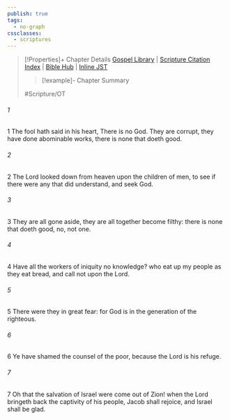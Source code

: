 ```yaml
---
publish: true
tags:
  - no-graph
cssclasses:
  - scriptures
---
```

>[!Properties]+ Chapter Details
>[Gospel Library](https://churchofjesuschrist.org/study/scriptures/ot/ps/14?lang=eng)    |    [Scripture Citation Index](https://scriptures.byu.edu/#0770e::c0770e)    |    [Bible Hub](https://biblehub.com/psalms/14.htm)    |    [Inline JST](https://scripturetoolbox.com/html/ic/Psalms/14.html)
>>[!example]- Chapter Summary
>> 
> 
>
>#Scripture/OT
###### 1
1 The fool hath said in his heart, There is no God. They are corrupt, they have done abominable works, there is none that doeth good.
###### 2
2 The Lord looked down from heaven upon the children of men, to see if there were any that did understand, and seek God.
###### 3
3 They are all gone aside, they are all together become filthy: there is none that doeth good, no, not one.
###### 4
4 Have all the workers of iniquity no knowledge? who eat up my people as they eat bread, and call not upon the Lord.
###### 5
5 There were they in great fear: for God is in the generation of the righteous.
###### 6
6 Ye have shamed the counsel of the poor, because the Lord is his refuge.
###### 7
7 Oh that the salvation of Israel were come out of Zion! when the Lord bringeth back the captivity of his people, Jacob shall rejoice, and Israel shall be glad.
